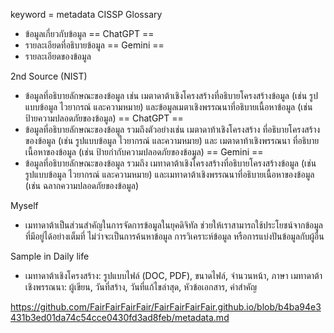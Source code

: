 keyword = metadata
CISSP Glossary
- ข้อมูลเกี่ยวกับข้อมูล
== ChatGPT ==
- รายละเอียดที่อธิบายข้อมูล
== Gemini ==
- รายละเอียดของข้อมูล

2nd Source (NIST)
- ข้อมูลที่อธิบายลักษณะของข้อมูล เช่น เมตาดาต้าเชิงโครงสร้างที่อธิบายโครงสร้างข้อมูล (เช่น รูปแบบข้อมูล ไวยากรณ์ และความหมาย) และข้อมูลเมตาเชิงพรรณนาที่อธิบายเนื้อหาข้อมูล (เช่น ป้ายความปลอดภัยของข้อมูล)
== ChatGPT ==
- ข้อมูลที่อธิบายลักษณะของข้อมูล รวมถึงตัวอย่างเช่น เมตาดาท้าเชิงโครงสร้าง ที่อธิบายโครงสร้างของข้อมูล (เช่น รูปแบบข้อมูล ไวยากรณ์ และความหมาย) และ เมตาดาท้าเชิงพรรณนา ที่อธิบายเนื้อหาของข้อมูล (เช่น ป้ายกำกับความปลอดภัยของข้อมูล)
== Gemini ==
- ข้อมูลที่อธิบายลักษณะของข้อมูล รวมถึง เมทาดาต้าเชิงโครงสร้างที่อธิบายโครงสร้างข้อมูล (เช่น รูปแบบข้อมูล ไวยากรณ์ และความหมาย) และเมทาดาต้าเชิงพรรณนาที่อธิบายเนื้อหาของข้อมูล (เช่น ฉลากความปลอดภัยของข้อมูล)

Myself
- เมทาดาต้าเป็นส่วนสำคัญในการจัดการข้อมูลในยุคดิจิทัล ช่วยให้เราสามารถใช้ประโยชน์จากข้อมูลที่มีอยู่ได้อย่างเต็มที่ ไม่ว่าจะเป็นการค้นหาข้อมูล การวิเคราะห์ข้อมูล หรือการแบ่งปันข้อมูลกับผู้อื่น

Sample in Daily life
- เมทาดาต้าเชิงโครงสร้าง: รูปแบบไฟล์ (DOC, PDF), ขนาดไฟล์, จำนวนหน้า, ภาษา
เมทาดาต้าเชิงพรรณนา: ผู้เขียน, วันที่สร้าง, วันที่แก้ไขล่าสุด, หัวข้อเอกสาร, คำสำคัญ

https://github.com/FairFairFairFair/FairFairFairFair.github.io/blob/b4ba94e3431b3ed01da74c54cce0430fd3ad8feb/metadata.md
